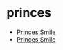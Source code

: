 # princes

 * [Princes Smile](../../index/p/princes-smile-102784.json)
 * [Princes Smile](../../index/p/princes-smile-200191.json)
